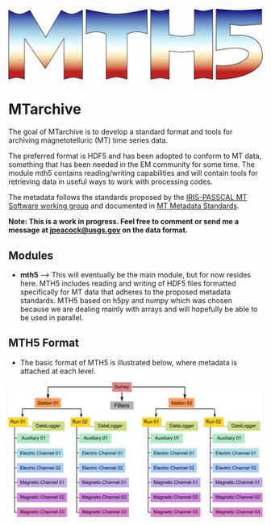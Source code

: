 ![MTH5 Logo](https://github.com/kujaku11/MTarchive/blob/tables/mth5_logo.png)

# MTarchive

The goal of MTarchive is to develop a standard format and tools for archiving magnetotelluric (MT) time series data.  

The preferred format is HDF5 and has been adopted to conform to MT data, something that has been needed in the EM community for some time.  The module mth5 contains reading/writing capabilities and will contain tools for retrieving data in useful ways to work with processing codes.  

The metadata follows the standards proposed by the [IRIS-PASSCAL MT Software working group](https://www.iris.edu/hq/about_iris/governance/mt_soft) and documented in [MT Metadata Standards](https://github.com/kujaku11/MTarchive/blob/tables/docs/mt_metadata_guide.pdf). 

**Note: This is a work in progress.  Feel free to comment or send me a message at jpeacock@usgs.gov on the data format.**

## Modules

* **mth5** --> This will eventually be the main module, but for now resides here.  MTH5 includes reading and writing of HDF5 files formatted specifically for MT data that adheres to the proposed metadata standards.  MTH5 based on h5py and numpy which was chosen because we are dealing mainly with arrays and will hopefully be able to be used in parallel.  

  
## MTH5 Format
* The basic format of MTH5 is illustrated below, where metadata is attached at each level.

![MTH5 Format](https://github.com/kujaku11/MTarchive/blob/tables/docs/example_mt_file_structure.png)
